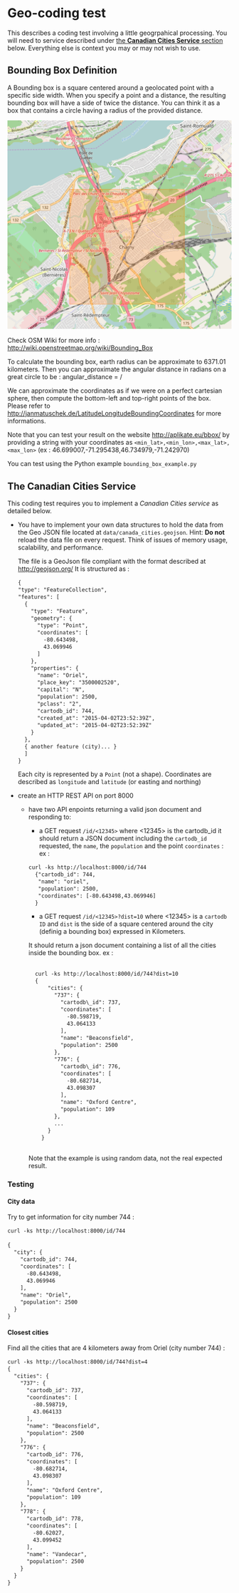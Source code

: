 # Geo-coding test #

This describes a coding test involving a little geogrpahical processing. You will need to service described under [the **Canadian Cities Service** section](#problem) below. Everything else is context you may or may not wish to use.

## Bounding Box Definition ##

A Bounding box is a square centered around a geolocated point with a specific side width. When you specify a point and a distance, the resulting bounding box will have a side of twice the distance. You can think it as a box that contains a circle having a radius of the provided distance.

![Bounding Box](https://github.com/prune998/codingtest/raw/master/boundingbox/data/aplikate_eu_bbox_.png)

Check OSM Wiki for more info : http://wiki.openstreetmap.org/wiki/Bounding_Box

To calculate the bounding box, earth radius can be approximate to 6371.01 kilometers.
Then you can approximate the angular distance in radians on a great circle to be : angular_distance = <distance> / <earth radius>

We can approximate the coordinates as if we were on a perfect cartesian sphere, then compute the bottom-left and top-right points of the box. Please refer to http://janmatuschek.de/LatitudeLongitudeBoundingCoordinates for more informations.

Note that you can test your result on the website http://aplikate.eu/bbox/ by providing a string with your coordinates as `<min_lat>,<min_lon>,<max_lat>,<max_lon>` (ex : 46.699007,-71.295438,46.734979,-71.242970)

You can test using the Python example `bounding_box_example.py`

## <a name="problem"></a>The Canadian Cities Service

This coding test requires you to implement a *Canadian Cities service* as detailed below.

- You have to implement your own data structures to hold the data from the Geo JSON file located at `data/canada_cities.geojson`. Hint: **Do not** reload the data file on every request. Think of issues of memory usage, scalability, and performance.

  The file is a GeoJson file compliant with the format described at http://geojson.org/
  It is structured as :

  ```
  {
  "type": "FeatureCollection",
  "features": [
    {
      "type": "Feature",
      "geometry": {
        "type": "Point",
        "coordinates": [
          -80.643498,
          43.069946
        ]
      },
      "properties": {
        "name": "Oriel",
        "place_key": "3500002520",
        "capital": "N",
        "population": 2500,
        "pclass": "2",
        "cartodb_id": 744,
        "created_at": "2015-04-02T23:52:39Z",
        "updated_at": "2015-04-02T23:52:39Z"
      }
    },
    { another feature (city)... }
    ]
  }
    ```
    Each city is represented by a `Point` (not a shape). Coordinates are described as `longitude` and `latitude` (or easting and northing)

- create an HTTP REST API on port 8000
  - have two API enpoints returning a valid json document and responding to:
      - a GET request `/id/<12345>` where <12345> is the cartodb_id
      it should return a JSON document including the `cartodb_id` requested, the `name`, the `population` and the point `coordinates` :    
      ex : 
      <pre><code>curl -ks http://localhost:8000/id/744
      {"cartodb_id": 744,
       "name": "oriel",
       "population": 2500,
       "coordinates": [-80.643498,43.069946]
      }</code></pre>

      - a GET request `/id/<12345>?dist=10` where <12345> is a `cartodb ID` and `dist` is the side of a square centered around the city  (definig a bounding box) expressed in Kilometers.

      It should return a json document containing a list of all the cities inside the bounding box.
      ex :
      <pre><code>
      curl -ks http://localhost:8000/id/744?dist=10
      {
		  "cities": {
		    "737": {
		      "cartodb\_id": 737,
		      "coordinates": [
		        -80.598719,
		        43.064133
		      ],
		      "name": "Beaconsfield",
		      "population": 2500
		    },
		    "776": {
		      "cartodb\_id": 776,
		      "coordinates": [
		        -80.682714,
		        43.098307
		      ],
		      "name": "Oxford Centre",
		      "population": 109
		    },
		    ...
		  }
		}
      </code></pre>
      Note that the example is using random data, not the real expected result.


### Testing ###
#### City data #####
Try to get information for city number 744 :

```
curl -ks http://localhost:8000/id/744

{
  "city": {
    "cartodb_id": 744,
    "coordinates": [
      -80.643498,
      43.069946
    ],
    "name": "Oriel",
    "population": 2500
  }
}
```

#### Closest cities ####
Find all the cities that are 4 kilometers away from Oriel (city number 744) :

```
curl -ks http://localhost:8000/id/744?dist=4
{
  "cities": {
    "737": {
      "cartodb_id": 737,
      "coordinates": [
        -80.598719,
        43.064133
      ],
      "name": "Beaconsfield",
      "population": 2500
    },
    "776": {
      "cartodb_id": 776,
      "coordinates": [
        -80.682714,
        43.098307
      ],
      "name": "Oxford Centre",
      "population": 109
    },
    "778": {
      "cartodb_id": 778,
      "coordinates": [
        -80.62027,
        43.099452
      ],
      "name": "Vandecar",
      "population": 2500
    }
  }
}
```
